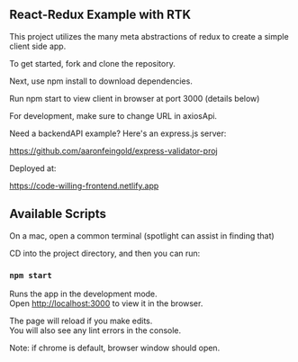 ## React-Redux Example with RTK

This project utilizes the many meta abstractions of redux to create a simple client side app.

To get started, fork and clone the repository.
 
Next, use npm install to download dependencies.

Run npm start to view client in browser at port 3000 (details below)

For development, make sure to change URL in axiosApi.

Need a backendAPI example? Here's an express.js server:

https://github.com/aaronfeingold/express-validator-proj

Deployed at:

https://code-willing-frontend.netlify.app

## Available Scripts

On a mac, open a common terminal (spotlight can assist in finding that)

CD into the project directory, and then you can run:

### `npm start`

Runs the app in the development mode.\
Open [http://localhost:3000](http://localhost:3000) to view it in the browser.

The page will reload if you make edits.\
You will also see any lint errors in the console.

Note: if chrome is default, browser window should open.
